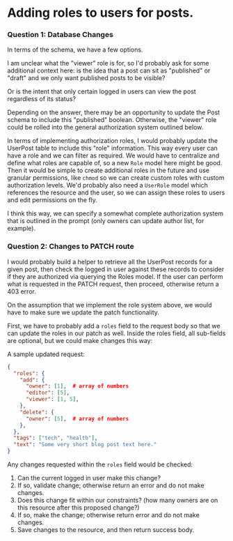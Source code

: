 # Adding roles to users for posts.

### Question 1: Database Changes

In terms of the schema, we have a few options.

I am unclear what the "viewer" role is for, so I'd probably ask for some additional context here: is the idea that a post can sit as "published" or "draft" and we only want published posts to be visible?

Or is the intent that only certain logged in users can view the post regardless of its status?

Depending on the answer, there may be an opportunity to update the Post schema to include this "published" boolean. Otherwise, the "viewer" role could be rolled into the general authorization system outlined below.

In terms of implementing authorization roles, I would probably update the UserPost table to include this "role" information. This way every user can have a role and we can filter as required. We would have to centralize and define what roles are capable of, so a new `Role` model here might be good. Then it would be simple to create additional roles in the future and use granular permissions, like `chmod` so we can create custom roles with custom authorization levels. We'd probably also need a `UserRole` model which references the resource and the user, so we can assign these roles to users and edit permissions on the fly.

I think this way, we can specify a somewhat complete authorization system that is outlined in the prompt (only owners can update author list, for example).

### Question 2: Changes to PATCH route
I would probably build a helper to retrieve all the UserPost records for a given post, then check the logged in user against these records to consider if they are authorized via querying the Roles model. If the user can perform what is requested in the PATCH request, then proceed, otherwise return a 403 error.

On the assumption that we implement the role system above, we would have to make sure we update the patch functionality.

First, we have to probably add a `roles` field to the request body so that we can update the roles in our patch as well. Inside the roles field, all sub-fields are optional, but we could make changes this way:

A sample updated request:
```json
{
  "roles": {
    "add": {
      "owner": [1],  # array of numbers
      "editor": [5],
      "viewer": [1, 5],
    },
    "delete": {
      "owner": [5],  # array of numbers
    },
  },
  "tags": ["tech", "health"],
  "text": "Some very short blog post text here."
}
```

Any changes requested within the `roles` field would be checked:
1. Can the current logged in user make this change?
  1. If so, validate change; otherwise return an error and do not make changes.
1. Does this change fit within our constraints? (how many owners are on this resource after this proposed change?)
  1. If so, make the change; otherwise return error and do not make changes.
1. Save changes to the resource, and then return success body.
